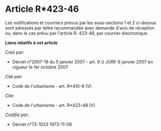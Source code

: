 # Article R*423-46

Les notifications et courriers prévus par les sous-sections 1 et 2 ci-dessus sont adressés par lettre recommandée avec
demande d'avis de réception ou, dans le cas prévu par l'article R. 423-48, par courrier électronique.

**Liens relatifs à cet article**

_Créé par_:

  - Décret n°2007-18 du 5 janvier 2007 - art. 9 () JORF 6 janvier 2007 en vigueur le 1er octobre 2007

_Cité par_:

  - Code de l'urbanisme - art. R*410-8 (V)

_Cite_:

  - Code de l'urbanisme - art. R*423-48 (V)

_Codifié par_:

  - Décret n°73-1023 1973-11-08
